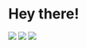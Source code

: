 # Hey there! #


<img src="https://github-readme-stats.vercel.app/api/top-langs/?username=catlinman&layout=compact">
<img src="https://github-readme-stats.vercel.app/api?username=catlinman&show_icons=true&include_all_commits=true&count_private=true">
<img src="https://komarev.com/ghpvc/?username=catlinman&style=flat-square&label&label=Profile+Views">
